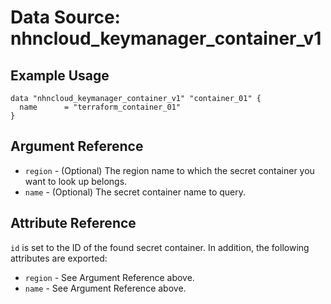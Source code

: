 # Data Source: nhncloud_keymanager_container_v1

## Example Usage

```
data "nhncloud_keymanager_container_v1" "container_01" {
  name      = "terraform_container_01"
}
```

## Argument Reference

* `region` - (Optional) The region name to which the secret container you want to look up belongs.
* `name` - (Optional) The secret container name to query.

## Attribute Reference

`id` is set to the ID of the found secret container. In addition, the following attributes are exported:

* `region` - See Argument Reference above.
* `name` - See Argument Reference above.
